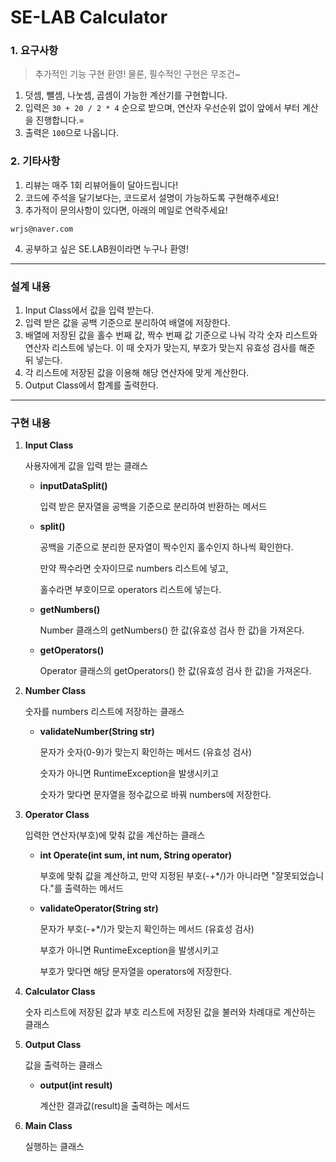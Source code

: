 # SE-LAB Calculator

### 1. 요구사항
> 추가적인 기능 구현 환영! 물론, 필수적인 구현은 무조건~
1. 덧셈, 뺄셈, 나눗셈, 곱셈이 가능한 계산기를 구현합니다.
2. 입력은 `30 + 20 / 2 * 4` 순으로 받으며, 연산자 우선순위 없이 앞에서 부터 계산을 진행합니다.=
3. 출력은 `100`으로 나옵니다.

### 2. 기타사항
1. 리뷰는 매주 1회 리뷰어들이 달아드립니다!
2. 코드에 주석을 달기보다는, 코드로서 설명이 가능하도록 구현해주세요!
3. 추가적이 문의사항이 있다면, 아래의 메일로 연락주세요!
```
wrjs@naver.com
```
4. 공부하고 싶은 SE.LAB원이라면 누구나 환영!

---

### 설계 내용
1. Input Class에서 값을 입력 받는다.
2. 입력 받은 값을 공백 기준으로 분리하여 배열에 저장한다.
3. 배열에 저장된 값을 홀수 번째 값, 짝수 번째 값 기준으로 나눠 각각 숫자 리스트와 연산자 리스트에 넣는다. 이 때 숫자가 맞는지, 부호가 맞는지 유효성 검사를 해준 뒤 넣는다.
4. 각 리스트에 저장된 값을 이용해 해당 연산자에 맞게 계산한다.
5. Output Class에서 합계를 출력한다.

---

### 구현 내용

1. **Input Class**

    사용자에게 값을 입력 받는 클래스

   - **inputDataSplit()**
   
     입력 받은 문자열을 공백을 기준으로 분리하여 반환하는 메서드

   - **split()**
   
     공백을 기준으로 분리한 문자열이 짝수인지 홀수인지 하나씩 확인한다.
   
     만약 짝수라면 숫자이므로 numbers 리스트에 넣고,
   
     홀수라면 부호이므로 operators 리스트에 넣는다.

   - **getNumbers()**
     
     Number 클래스의 getNumbers() 한 값(유효성 검사 한 값)을 가져온다.
   
   - **getOperators()**
     
     Operator 클래스의 getOperators() 한 값(유효성 검사 한 값)을 가져온다.

    
2. **Number Class**

    숫자를 numbers 리스트에 저장하는 클래스

   - **validateNumber(String str)**

     문자가 숫자(0-9)가 맞는지 확인하는 메서드 (유효성 검사)
   
     숫자가 아니면 RuntimeException을 발생시키고
   
     숫자가 맞다면 문자열을 정수값으로 바꿔 numbers에 저장한다.


3. **Operator Class**

    입력한 연산자(부호)에 맞춰 값을 계산하는 클래스

    - **int Operate(int sum, int num, String operator)**
   
        부호에 맞춰 값을 계산하고, 만약 지정된 부호(-+*/)가 아니라면 "잘못되었습니다."를 출력하는 메서드

    - **validateOperator(String str)**

      문자가 부호(-+*/)가 맞는지 확인하는 메서드 (유효성 검사)

      부호가 아니면 RuntimeException을 발생시키고

      부호가 맞다면 해당 문자열을 operators에 저장한다.


4. **Calculator Class**
    
    숫자 리스트에 저장된 값과 부호 리스트에 저장된 값을 불러와 차례대로 계산하는 클래스


5. **Output Class**

    값을 출력하는 클래스
    
    - **output(int result)**
    
      계산한 결과값(result)을 출력하는 메서드


6. **Main Class**
    
    실행하는 클래스